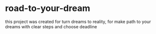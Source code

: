 # road-to-your-dream
this project was created for turn dreams to reality, for make path to your dreams with clear steps and choose deadline
